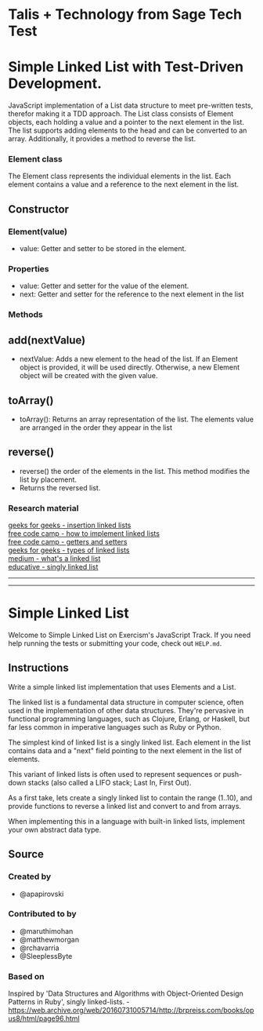 # Talis + Technology from Sage Tech Test

# Simple Linked List with Test-Driven Development.

JavaScript implementation of a List data structure to meet pre-written tests, therefor making it a TDD approach. The List class consists of Element objects, each holding a value and a pointer to the next element in the list. The list supports adding elements to the head and can be converted to an array. Additionally, it provides a method to reverse the list.

### Element class

The Element class represents the individual elements in the list. Each element contains a value and a reference to the next element in the list.

## Constructor

### Element(value)

- value: Getter and setter to be stored in the element.

### Properties

- value: Getter and setter for the value of the element.
- next: Getter and setter for the reference to the next element in the list

### Methods

## add(nextValue)

- nextValue: Adds a new element to the head of the list. If an Element object is provided, it will be used directly. Otherwise, a new Element object will be created with the given value.

## toArray()

- toArray(): Returns an array representation of the list. The elements value are arranged in the order they appear in the list

## reverse()

- reverse() the order of the elements in the list. This method modifies the list by placement.
- Returns the reversed list.

### Research material

[geeks for geeks - insertion linked lists](https://www.geeksforgeeks.org/insertion-in-linked-list/amp/) <br>
[free code camp - how to implement linked lists](https://www.freecodecamp.org/news/implementing-a-linked-list-in-javascript/) <br>
[free code camp - getters and setters](https://www.freecodecamp.org/news/typescript-javascript-getters-and-setters-are-they-useless/) <br>
[geeks for geeks - types of linked lists](https://www.geeksforgeeks.org/types-of-linked-list/) <br>
[medium - what's a linked list](https://medium.com/basecs/whats-a-linked-list-anyway-part-1-d8b7e6508b9d) <br>
[educative - singly linked list](https://www.educative.io/answers/what-is-a-singly-linked-list)





--------------------------
--------------------------


# Simple Linked List

Welcome to Simple Linked List on Exercism's JavaScript Track.
If you need help running the tests or submitting your code, check out `HELP.md`.

## Instructions

Write a simple linked list implementation that uses Elements and a List.

The linked list is a fundamental data structure in computer science,
often used in the implementation of other data structures. They're
pervasive in functional programming languages, such as Clojure, Erlang,
or Haskell, but far less common in imperative languages such as Ruby or
Python.

The simplest kind of linked list is a singly linked list. Each element in the
list contains data and a "next" field pointing to the next element in the list
of elements.

This variant of linked lists is often used to represent sequences or
push-down stacks (also called a LIFO stack; Last In, First Out).

As a first take, lets create a singly linked list to contain the range (1..10),
and provide functions to reverse a linked list and convert to and from arrays.

When implementing this in a language with built-in linked lists,
implement your own abstract data type.

## Source

### Created by

- @apapirovski

### Contributed to by

- @maruthimohan
- @matthewmorgan
- @rchavarria
- @SleeplessByte

### Based on

Inspired by 'Data Structures and Algorithms with Object-Oriented Design Patterns in Ruby', singly linked-lists. - https://web.archive.org/web/20160731005714/http://brpreiss.com/books/opus8/html/page96.html
